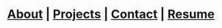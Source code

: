 

# [About](about/index.md) |  [Projects](projects/index.md) | [Contact](contact/index.md) | [Resume]()
    